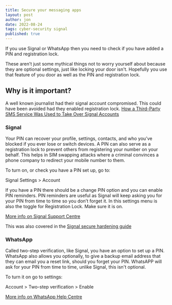 ```yaml
---
title: Secure your messaging apps
layout: post
author: jon
date: 2022-08-24
tags: cyber-security signal
published: true
---
```


If you use Signal or WhatsApp then you need to check if you have added a PIN and registration lock.

These aren’t just some mythical things not to worry yourself about because they are optional settings, just like locking your door isn't. Hopefully you use that feature of you door as well as the PIN and registration lock.

## Why is it important?

A well known journalist had their signal account compromised. This could have been avoided had they enabled registration lock. [How a Third-Party SMS Service Was Used to Take Over Signal Accounts](https://www.vice.com/en/article/qjkvxv/how-a-third-party-sms-service-was-used-to-take-over-signal-accounts "https://www.vice.com/en/article/qjkvxv/how-a-third-party-sms-service-was-used-to-take-over-signal-accounts")

### Signal

Your PIN can recover your profile, settings, contacts, and who you’ve blocked if you ever lose or switch devices. A PIN can also serve as a registration lock to prevent others from registering your number on your behalf. This helps in SIM swapping attacks where a criminal convinces a phone company to redirect your mobile number to them.

To turn on, or check you have a PIN set up, go to:

Signal Settings > Account

If you have a PIN there should be a change PIN option and you can enable PIN reminders. PIN reminders are useful as Signal will keep asking you for your PIN from time to time so you don’t forget it.
In this settings menu is also the toggle for Registration Lock. Make sure it is on.

[More info on Signal Support Centre](https://support.signal.org/hc/en-us/articles/360007059792-Signal-PIN "https://support.signal.org/hc/en-us/articles/360007059792-Signal-PIN")

This was also covered in the [Signal secure hardening guide](https://jonathanstrong.org/Signal)

### WhatsApp

Called two-step verification, like Signal, you have an option to set up a PIN. WhatsApp also allows you optionally, to give a backup email address that they can email you a reset link, should you forget your PIN. WhatsAPP will ask for your PIN from time to time, unlike Signal, this isn't optional.

To turn it on go to settings:

Account > Two-step verification > Enable

[More info on WhatsApp Help Centre](https://faq.whatsapp.com/269945317385609/?helpref=hc_fnav "https://faq.whatsapp.com/269945317385609/?helpref=hc_fnav")
